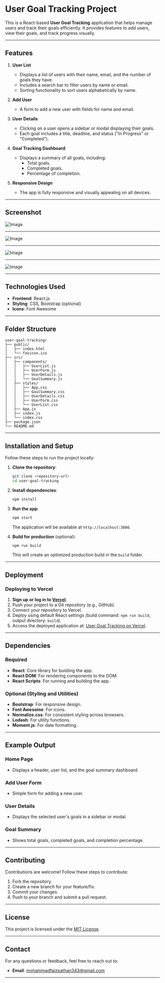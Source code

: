 
# User Goal Tracking Project

This is a React-based **User Goal Tracking** application that helps manage users and track their goals efficiently. It provides features to add users, view their goals, and track progress visually.

---

## Features

1. **User List**
   - Displays a list of users with their name, email, and the number of goals they have.
   - Includes a search bar to filter users by name or email.
   - Sorting functionality to sort users alphabetically by name.

2. **Add User**
   - A form to add a new user with fields for name and email.

3. **User Details**
   - Clicking on a user opens a sidebar or modal displaying their goals.
   - Each goal includes a title, deadline, and status ("In Progress" or "Completed").

4. **Goal Tracking Dashboard**
   - Displays a summary of all goals, including:
     - Total goals.
     - Completed goals.
     - Percentage of completion.

5. **Responsive Design**
   - The app is fully responsive and visually appealing on all devices.

---

## Screenshot

![Image](https://github.com/user-attachments/assets/683ec1c6-6369-45de-ba4f-756592991ef2)

---
![Image](https://github.com/user-attachments/assets/1ebb15e4-1896-4f74-bd00-fe467f65fbe5)

---
![Image](https://github.com/user-attachments/assets/12bfb02c-d6a2-4bd8-a044-6dda5b5a956b)

---
![Image](https://github.com/user-attachments/assets/9239a0a9-74d9-4165-8320-1a33bdf3e457)

---

## Technologies Used

- **Frontend**: React.js
- **Styling**: CSS, Bootstrap (optional)
- **Icons**: Font Awesome

---

## Folder Structure

```
user-goal-tracking/
├── public/
│   ├── index.html
│   └── favicon.ico
├── src/
│   ├── components/
│   │   ├── UserList.js
│   │   ├── UserForm.js
│   │   ├── UserDetails.js
│   │   └── GoalSummary.js
│   ├── styles/
│   │   ├── App.css
│   │   ├── GoalSummary.css
│   │   ├── UserDetails.css
│   │   ├── UserForm.css
│   │   └── UserList.css
│   ├── App.js
│   ├── index.js
│   └── index.css
├── package.json
└── README.md
```

---

## Installation and Setup

Follow these steps to run the project locally:

1. **Clone the repository**:
   ```bash
   git clone <repository-url>
   cd user-goal-tracking
   ```

2. **Install dependencies**:
   ```bash
   npm install
   ```

3. **Run the app**:
   ```bash
   npm start
   ```
   The application will be available at `http://localhost:3000`.

4. **Build for production** (optional):
   ```bash
   npm run build
   ```
   This will create an optimized production build in the `build` folder.

---

## Deployment

### Deploying to Vercel

1. **Sign up or log in to [Vercel](https://vercel.com/)**.
2. Push your project to a Git repository (e.g., GitHub).
3. Connect your repository to Vercel.
4. Deploy using default React settings (build command: `npm run build`, output directory: `build`).
5. Access the deployed application at: [User Goal Tracking on Vercel](https://usergoaltracking.vercel.app/).
---

## Dependencies

### Required
- **React**: Core library for building the app.
- **React DOM**: For rendering components to the DOM.
- **React Scripts**: For running and building the app.

### Optional (Styling and Utilities)
- **Bootstrap**: For responsive design.
- **Font Awesome**: For icons.
- **Normalize.css**: For consistent styling across browsers.
- **Lodash**: For utility functions.
- **Moment.js**: For date formatting.

---

## Example Output

### Home Page
- Displays a header, user list, and the goal summary dashboard.

### Add User Form
- Simple form for adding a new user.

### User Details
- Displays the selected user's goals in a sidebar or modal.

### Goal Summary
- Shows total goals, completed goals, and completion percentage.



---

## Contributing

Contributions are welcome! Follow these steps to contribute:
1. Fork the repository.
2. Create a new branch for your feature/fix.
3. Commit your changes.
4. Push to your branch and submit a pull request.

---

## License

This project is licensed under the [MIT License](LICENSE).

---

## Contact

For any questions or feedback, feel free to reach out to:

- **Email**: [mohammadfaizpathan343@gmail.com](mailto:mohammadfaizpathan343@gmail.com)

--- 



